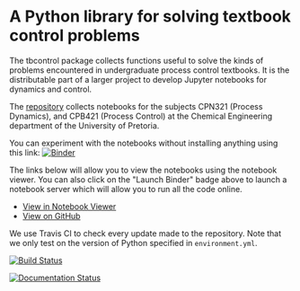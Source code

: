 # A Python library for solving textbook control problems

The tbcontrol package collects functions useful to solve the kinds of problems encountered in undergraduate process control textbooks. It is the distributable part of a larger project to develop Jupyter notebooks for dynamics and control.

The [repository](https://github.com/alchemyst/Dynamics-and-Control) collects notebooks for the subjects CPN321 (Process Dynamics), and CPB421 (Process Control) at the Chemical Engineering department of the University of Pretoria.

You can experiment with the notebooks without installing anything using this link: [![Binder](http://mybinder.org/badge.svg)](http://mybinder.org/repo/alchemyst/Dynamics-and-Control)

The links below will allow you to view the notebooks using the notebook viewer. You can also click on the "Launch Binder" badge above to launch a notebook server which will allow you to run all the code online.

* [View in Notebook Viewer](https://nbviewer.ipython.org/github/alchemyst/Dynamics-and-Control/blob/master/TOC.ipynb)
* [View on GitHub](https://github.com/alchemyst/Dynamics-and-Control/blob/master/TOC.ipynb)

We use Travis CI to check every update made to the repository. Note that we only test on the version of Python specified in `environment.yml`.

[![Build Status](https://travis-ci.org/alchemyst/Dynamics-and-Control.svg?branch=master)](https://travis-ci.org/alchemyst/Dynamics-and-Control)

[![Documentation Status](https://readthedocs.org/projects/dynamics-and-control/badge/?version=latest)](https://dynamics-and-control.readthedocs.io/en/latest/?badge=latest)
